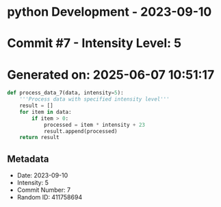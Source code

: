 ﻿# python Development - 2023-09-10
# Commit #7 - Intensity Level: 5
# Generated on: 2025-06-07 10:51:17
```python
def process_data_7(data, intensity=5):
    '''Process data with specified intensity level'''
    result = []
    for item in data:
        if item > 0:
            processed = item * intensity + 23
            result.append(processed)
    return result
```
## Metadata
- Date: 2023-09-10
- Intensity: 5
- Commit Number: 7
- Random ID: 411758694
